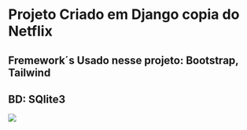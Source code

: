 # Projeto Criado em Django copia do Netflix 
## Fremework´s Usado nesse projeto: Bootstrap, Tailwind
## BD: SQlite3

![](https://github.com/FabricioFreitasDev/ProjetoEmDjango/blob/master/ProjetoDjango1.png)
